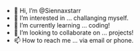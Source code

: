 - 👋 Hi, I’m @Siennaxstarr
- 👀 I’m interested in ... challanging myself.
- 🌱 I’m currently learning ... coding!
- 💞️ I’m looking to collaborate on ... projects!
- 📫 How to reach me ... via email or phone. 

<!---
Siennaxstarr/Siennaxstarr is a ✨ special ✨ repository because its `README.md` (this file) appears on your GitHub profile.
You can click the Preview link to take a look at your changes.
--->
